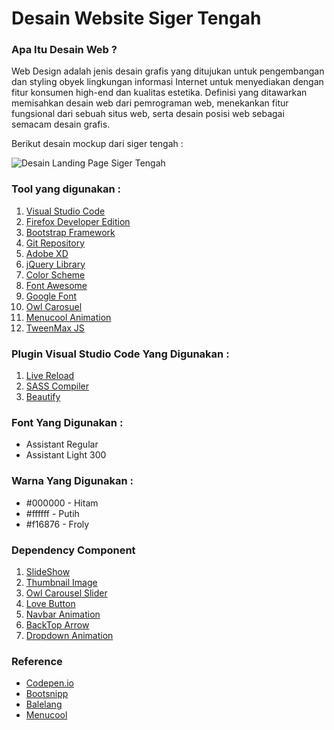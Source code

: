 
# Desain Website Siger Tengah

### Apa Itu Desain Web ?

Web Design adalah jenis desain grafis yang ditujukan untuk pengembangan dan styling obyek lingkungan informasi Internet untuk menyediakan dengan fitur konsumen high-end dan kualitas estetika. Definisi yang ditawarkan memisahkan desain web dari pemrograman web, menekankan fitur fungsional dari sebuah situs web, serta desain posisi web sebagai semacam desain grafis.

Berikut desain mockup dari siger tengah :

![Desain Landing Page Siger Tengah](https://imgbbb.com/images/2019/03/21/Screenshot-50.png)

### Tool yang digunakan :

1. [Visual Studio Code](https://code.visualstudio.com/)
2. [Firefox Developer Edition](https://www.mozilla.org/id/firefox/developer/all/)
3. [Bootstrap Framework](https://getbootstrap.com/)
4. [Git Repository](github.com)
5. [Adobe XD](https://www.adobe.com/products/xd.html)
6. [jQuery Library](https://jquery.com/download/)
7. [Color Scheme](https://coolors.co/)
8. [Font Awesome](https://www.bootstrapcdn.com/fontawesome/)
9. [Google Font](https://fonts.google.com)
10. [Owl Carosuel](https://owlcarousel2.github.io/OwlCarousel2/)
11. [Menucool Animation](http://www.menucool.com)
12. [TweenMax JS](https://greensock.com/)

### Plugin Visual Studio Code Yang Digunakan :
1. [Live Reload](https://marketplace.visualstudio.com/items?itemName=MS-vsliveshare.vsls-vs)
2. [SASS Compiler](https://marketplace.visualstudio.com/items?itemName=ritwickdey.live-sass)
3. [Beautify](https://marketplace.visualstudio.com/items?itemName=ritwickdey.live-sass)

### Font Yang Digunakan :
* Assistant Regular
* Assistant Light 300

### Warna Yang Digunakan :
* #000000 - Hitam
* #ffffff - Putih
* #f16876 - Froly

### Dependency Component
1. [SlideShow](https://bootsnipp.com/snippets/X0Qdv)
2. [Thumbnail Image](https://bootsnipp.com/snippets/0ej)
3. [Owl Carousel Slider](https://codepen.io/glebkema/pen/GqbWYd)
4. [Love Button](https://codepen.io/kuus/pen/sqGBd)
5. [Navbar Animation](http://www.menucool.com/ui/animated-sticky-header-on-scroll)
6. [BackTop Arrow](http://www.menucool.com/ui/back-to-top-arrow)
7. [Dropdown Animation](https://codepen.io/indaFaust/pen/awGpQW)

### Reference

* [Codepen.io](https://codepen.io/)
* [Bootsnipp](https://bootsnip.com)
* [Balelang](https://balelang.com)
* [Menucool](http://www.menucool.com)

